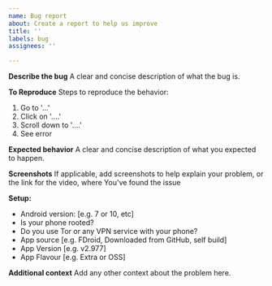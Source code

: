 ```yaml
---
name: Bug report
about: Create a report to help us improve
title: ''
labels: bug
assignees: ''

---
```


**Describe the bug**
A clear and concise description of what the bug is.

**To Reproduce**
Steps to reproduce the behavior:
1. Go to '...'
2. Click on '....'
3. Scroll down to '....'
4. See error

**Expected behavior**
A clear and concise description of what you expected to happen.

**Screenshots**
If applicable, add screenshots to help explain your problem, or the link for the video, where You've found the issue

**Setup:**
 - Android version: [e.g. 7 or 10, etc]
 - Is your phone rooted?
 - Do you use Tor or any VPN service with your phone?
 - App source [e.g. FDroid, Downloaded from GitHub, self build]
 - App Version [e.g. v2.977]
 - App Flavour [e.g. Extra or OSS]

**Additional context**
Add any other context about the problem here.
